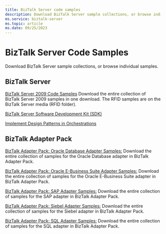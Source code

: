 ```yaml
---
title: BizTalk Server code samples
description: Download BizTalk Server sample collections, or browse individual samples.
ms.service: biztalk-server
ms.topic: article
ms.date: 09/25/2023
---
```

# BizTalk Server Code Samples

Download BizTalk Server sample collections, or browse individual samples.

## BizTalk Server

[BizTalk Server 2009 Code Samples](https://go.microsoft.com/fwlink/?LinkId=146129)
Download the entire collection of BizTalk Server 2009 samples in one download. The RFID samples are on the BizTalk Server media (RFID folder).

[BizTalk Server Software Development Kit (SDK)](../core/samples-in-the-sdk.md)

[Implement Design Patterns in Orchestrations](../core/implementing-design-patterns-in-orchestrations.md)

## BizTalk Adapter Pack

[BizTalk Adapter Pack: Oracle Database Adapter Samples:](https://download.microsoft.com/download/6/9/E/69EFB64E-7972-4E4D-89AF-EF78C7B1A08F/Oracle%20Database%20Adapter%20Samples.exe)
Download the entire collection of samples for the Oracle Database adapter in BizTalk Adapter Pack.

[BizTalk Adapter Pack: Oracle E-Business Suite Adapter Samples:](https://download.microsoft.com/download/8/3/6/836A5E37-2FE2-4478-BEC1-4E9D12644282/Oracle%20E-Business%20Suite%20Adapter%20Samples.exe)
Download the entire collection of samples for the Oracle E-Business Suite adapter in BizTalk Adapter Pack.

[BizTalk Adapter Pack: SAP Adapter Samples:](https://download.microsoft.com/download/1/3/F/13F12985-DEBB-48FD-87B0-A8B0EDD95C26/SAP%20Adapter%20Samples.exe)
Download the entire collection of samples for the SAP adapter in BizTalk Adapter Pack.

[BizTalk Adapter Pack: Siebel Adapter Samples:](https://download.microsoft.com/download/2/0/E/20EADDDB-6CFC-4028-B238-FE23D2EF4DC5/Siebel%20Adapter%20Samples.exe)
Download the entire collection of samples for the Siebel adapter in BizTalk Adapter Pack.

[BizTalk Adapter Pack: SQL Adapter Samples:](https://download.microsoft.com/download/C/B/1/CB11E03F-1D3D-41D1-A2F1-F31476B3DA83/SQL%20Adapter%20Samples.exe)
Download the entire collection of samples for the SQL adapter in BizTalk Adapter Pack.
